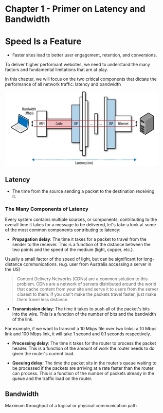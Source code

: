 # Chapter 1 - Primer on Latency and Bandwidth

# Speed Is a Feature

- Faster sites lead to better user engagement, retention, and conversions.

To deliver higher performant websites, we need to understand the many factors and fundamental limitations that are at play.

In this chapter, we will focus on the two critical components that dictate the performance of all network traffic: latency and bandwidth

![Latency and Bandwidth](assets/chapter1/latency-bandwidth.png)

## Latency

- The time from the source sending a packet to the destination receiving it.

### The Many Components of Latency

Every system contains multiple sources, or components, contributing to the overall time it takes for a message to be delivered, let's take a look at some of the most common components contributing to latency:

- **Propagation delay**: The time it takes for a packet to travel from the sender to the receiver. This is a function of the distance between the two points and the speed of the medium (light, copper, etc.).

Usually a small factor of the speed of light, but can be significant for long-distance communications. (e.g. user from Australia accessing a server in the US)

> Content Delivery Networks (CDNs) are a common solution to this problem. CDNs are a network of servers distributed around the world that cache content from your site and serve it to users from the server closest to them. If you can't make the packets travel faster, just make them travel less distance.

- **Transmission delay**: The time it takes to push all of the packet's bits into the wire. This is a function of the number of bits and the bandwidth of the link.

For example, if we want to transmit a 10 Mbps file over two links: a 10 Mbps link and 100 Mbps link, it will take 1 second and 0.1 seconds respectively.

- **Processing delay**: The time it takes for the router to process the packet header. This is a function of the amount of work the router needs to do given the router's current load.

- **Queuing delay**: The time the packet sits in the router's queue waiting to be processed if the packets are arriving at a rate faster than the router can process. This is a function of the number of packets already in the queue and the traffic load on the router.

## Bandwidth

Maximum throughput of a logical or physical communication path

